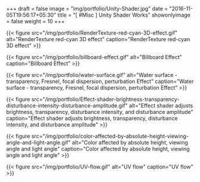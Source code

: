 +++
draft = false
image = "img/portfolio/Unity-Shader.jpg"
date = "2016-11-05T19:56:17+05:30"
title = "[ #Misc ] Unity Shader Works"
showonlyimage = false
weight = 10
+++

{{< figure src="/img/portfolio/RenderTexture-red-cyan-3D-effect.gif" alt="RenderTexture red-cyan 3D effect" caption="RenderTexture red-cyan 3D effect" >}}

{{< figure src="/img/portfolio/billboard-effect.gif" alt="Billboard Effect" caption="Billboard Effect" >}}

{{< figure src="/img/portfolio/water-surface.gif" alt="Water surface - transparency, Fresnel, focal dispersion, perturbation Effect" caption="Water surface - transparency, Fresnel, focal dispersion, perturbation Effect" >}}

{{< figure src="/img/portfolio/Effect-shader-brightness-transparency-disturbance-intensity-disturbance-amplitude.gif" alt="Effect shader adjusts brightness, transparency, disturbance intensity, and disturbance amplitude" caption="Effect shader adjusts brightness, transparency, disturbance intensity, and disturbance amplitude" >}}

{{< figure src="/img/portfolio/color-affected-by-absolute-height-viewing-angle-and-light-angle.gif" alt="Color affected by absolute height, viewing angle and light angle" caption="Color affected by absolute height, viewing angle and light angle" >}}

{{< figure src="/img/portfolio/UV-flow.gif" alt="UV flow" caption="UV flow" >}}
